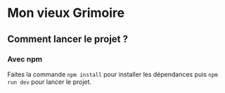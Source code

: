 # Mon vieux Grimoire


## Comment lancer le projet ?

### Avec npm

Faites la commande `npm install` pour installer les dépendances puis `npm run dev` pour lancer le projet.

